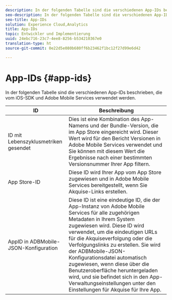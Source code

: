 ```yaml
---
description: In der folgenden Tabelle sind die verschiedenen App-IDs beschrieben, die vom iOS-SDK und Adobe Mobile Services verwendet werden.
seo-description: In der folgenden Tabelle sind die verschiedenen App-IDs beschrieben, die vom iOS-SDK und Adobe Mobile Services verwendet werden.
seo-title: App-IDs
solution: Experience Cloud,Analytics
title: App-IDs
topic: Entwickler und Implementierung
uuid: 24ebc716-23c7-4ee8-8256-b534210367e0
translation-type: ht
source-git-commit: 0e22d5e080b680ff6b23462f1bc12f27d99e6d42

---
```



# App-IDs {#app-ids}

In der folgenden Tabelle sind die verschiedenen App-IDs beschrieben, die vom iOS-SDK und Adobe Mobile Services verwendet werden.

| ID | Beschreibung |
|--- |--- |
| ID mit Lebenszyklusmetriken gesendet | Dies ist eine Kombination des App-Namens und der Bundle-Version, die im App Store eingereicht wird.  Dieser Wert wird für den Bericht Versionen in Adobe Mobile Services verwendet und Sie können mit diesem Wert die Ergebnisse nach einer bestimmten Versionsnummer Ihrer App filtern. |
| App Store-ID | Diese ID wird Ihrer App vom App Store zugewiesen und in Adobe Mobile Services bereitgestellt, wenn Sie Akquise-Links erstellen. |
| AppID in ADBMobile-JSON-Konfiguration | Diese ID ist eine eindeutige ID, die der App-Instanz von Adobe Mobile Services für alle zugehörigen Metadaten in Ihrem System zugewiesen wird.  Diese ID wird verwendet, um die eindeutigen URLs für die Akquiseverfolgung oder die Verfolgungslinks zu erstellen. Sie wird der ADBMobile-JSON-Konfigurationsdatei automatisch zugewiesen, wenn diese über die Benutzeroberfläche heruntergeladen wird, und sie befindet sich in den App-Verwaltungseinstellungen unter den Einstellungen für Akquise für Ihre App. |

